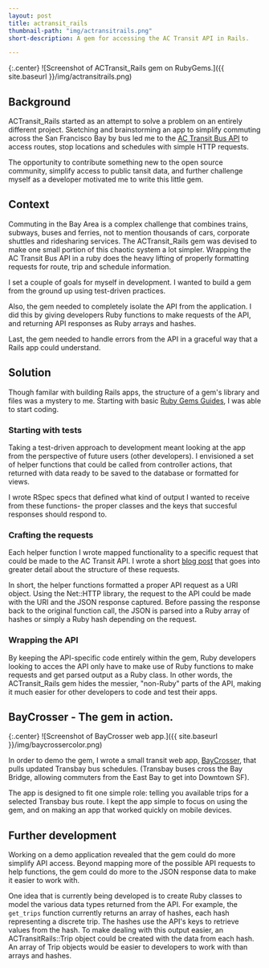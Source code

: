```yaml
---
layout: post
title: actransit_rails
thumbnail-path: "img/actransitrails.png"
short-description: A gem for accessing the AC Transit API in Rails.

---
```


{:.center}
![Screenshot of ACTransit_Rails gem on RubyGems.]({{ site.baseurl }}/img/actransitrails.png)


## Background

ACTransit_Rails started as an attempt to solve a problem on an entirely different project.  Sketching and brainstorming an app to simplify commuting across the San Francisco Bay by bus led me to the [AC Transit Bus API](http://api.actransit.org/transit/) to access routes, stop locations and schedules with simple HTTP requests.

The opportunity to contribute something new to the open source community, simplify access to public tansit data, and further challenge myself as a developer motivated me to write this little gem.

## Context

Commuting in the Bay Area is a complex challenge that combines trains, subways, buses and ferries, not to mention thousands of cars, corporate shuttles and ridesharing services.  The ACTransit_Rails gem was devised to make one small portion of this chaotic system a lot simpler. Wrapping the AC Transit Bus API in a ruby does the heavy lifting of properly formatting requests for route, trip and schedule information.

I set a couple of goals for myself in development.  I wanted to build a gem from the ground up using test-driven practices.

Also, the gem needed to completely isolate the API from the application.  I did this by giving developers Ruby functions to make requests of the API, and returning API responses as Ruby arrays and hashes.

Last, the gem needed to handle errors from the API in a graceful way that a Rails app could understand.

## Solution

Though familar with building Rails apps, the structure of a gem's library and files was a mystery to me. Starting with basic [Ruby Gems Guides](http://guides.rubygems.org/make-your-own-gem/), I was able to start coding.

### Starting with tests
Taking a test-driven approach to development meant looking at the app from the perspective of future users (other developers). I envisioned a set of helper functions that could be called from controller actions, that returned with data ready to be saved to the database or formatted for views.

I wrote RSpec specs that defined what kind of output I wanted to receive from these functions- the proper classes and the keys that succesful responses should respond to. 

### Crafting the requests

Each helper function I wrote mapped functionality to a specific request that could be made to the AC Transit API. I wrote a short [blog post](/2015/07/14/First-Gem-ACTransit-Rails.html) that goes into greater detail about the structure of these requests.

In short, the helper functions formatted a proper API request as a URI object.  Using the Net::HTTP library, the request to the API could be made with the URI and the JSON response captured. Before passing the response back to the original function call, the JSON is parsed into a Ruby array of hashes or simply a Ruby hash depending on the request.

### Wrapping the API

By keeping the API-specific code entirely within the gem, Ruby developers looking to acces the API only have to make use of Ruby functions to make requests and get parsed output as a Ruby class.  In other words, the ACTransit_Rails gem hides the messier, "non-Ruby" parts of the API, making it much easier for other developers to code and test their apps.

## BayCrosser - The gem in action.


{:.center}
![Screenshot of BayCrosser web app.]({{ site.baseurl }}/img/baycrossercolor.png)

In order to demo the gem, I wrote a small transit web app, [BayCrosser](http://baycrosser.herokuapp.com), that pulls updated Transbay bus schedules.  (Transbay buses cross the Bay Bridge, allowing commuters from the East Bay to get into Downtown SF).

The app is designed to fit one simple role: telling you available trips for a selected Transbay bus route. I kept the app simple to focus on using the gem, and on making an app that worked quickly on mobile devices. 

## Further development

Working on a demo application revealed that the gem could do more simplify API access. Beyond mapping more of the possible API requests to help functions, the gem could do more to the JSON response data to make it easier to work with.

One idea that is currently being developed is to create Ruby classes to model the various data types returned from the API.  For example, the `get_trips` function currently returns an array of hashes, each hash representing a discrete trip.  The hashes use the API's keys to retrieve values from the hash. To make dealing with this output easier, an ACTransitRails::Trip object could be created with the data from each hash. An array of Trip objects would be easier to developers to work with than arrays and hashes. 